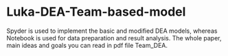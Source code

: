 # Luka-DEA-Team-based-model
Spyder is used to implement the basic and modified DEA models, whereas Notebook is used for data preparation and result analysis.
The whole paper, main ideas and goals you can read in pdf file Team_DEA.
